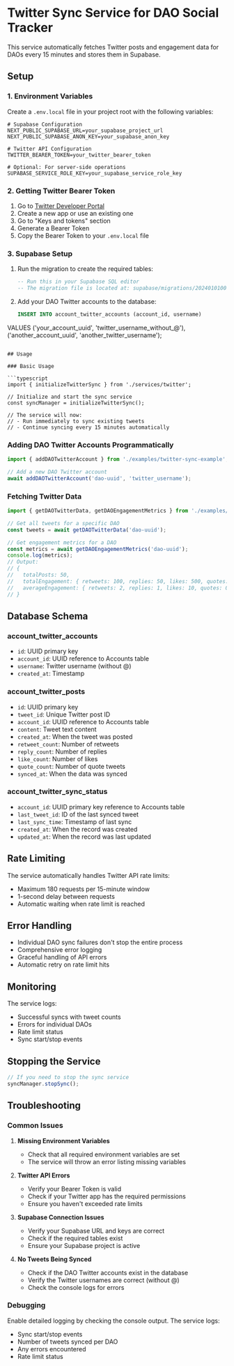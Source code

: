 # Twitter Sync Service for DAO Social Tracker

This service automatically fetches Twitter posts and engagement data for DAOs every 15 minutes and stores them in Supabase.

## Setup

### 1. Environment Variables

Create a `.env.local` file in your project root with the following variables:

```env
# Supabase Configuration
NEXT_PUBLIC_SUPABASE_URL=your_supabase_project_url
NEXT_PUBLIC_SUPABASE_ANON_KEY=your_supabase_anon_key

# Twitter API Configuration
TWITTER_BEARER_TOKEN=your_twitter_bearer_token

# Optional: For server-side operations
SUPABASE_SERVICE_ROLE_KEY=your_supabase_service_role_key
```

### 2. Getting Twitter Bearer Token

1. Go to [Twitter Developer Portal](https://developer.twitter.com/)
2. Create a new app or use an existing one
3. Go to "Keys and tokens" section
4. Generate a Bearer Token
5. Copy the Bearer Token to your `.env.local` file

### 3. Supabase Setup

1. Run the migration to create the required tables:
   ```sql
   -- Run this in your Supabase SQL editor
   -- The migration file is located at: supabase/migrations/20240101000001_create_dao_twitter_tables.sql
   ```

2. Add your DAO Twitter accounts to the database:
   ```sql
   INSERT INTO account_twitter_accounts (account_id, username)
VALUES 
  ('your_account_uuid', 'twitter_username_without_@'),
  ('another_account_uuid', 'another_twitter_username');
   ```

## Usage

### Basic Usage

```typescript
import { initializeTwitterSync } from './services/twitter';

// Initialize and start the sync service
const syncManager = initializeTwitterSync();

// The service will now:
// - Run immediately to sync existing tweets
// - Continue syncing every 15 minutes automatically
```

### Adding DAO Twitter Accounts Programmatically

```typescript
import { addDAOTwitterAccount } from './examples/twitter-sync-example';

// Add a new DAO Twitter account
await addDAOTwitterAccount('dao-uuid', 'twitter_username');
```

### Fetching Twitter Data

```typescript
import { getDAOTwitterData, getDAOEngagementMetrics } from './examples/twitter-sync-example';

// Get all tweets for a specific DAO
const tweets = await getDAOTwitterData('dao-uuid');

// Get engagement metrics for a DAO
const metrics = await getDAOEngagementMetrics('dao-uuid');
console.log(metrics);
// Output:
// {
//   totalPosts: 50,
//   totalEngagement: { retweets: 100, replies: 50, likes: 500, quotes: 25 },
//   averageEngagement: { retweets: 2, replies: 1, likes: 10, quotes: 0 }
// }
```

## Database Schema

### account_twitter_accounts
- `id`: UUID primary key
- `account_id`: UUID reference to Accounts table
- `username`: Twitter username (without @)
- `created_at`: Timestamp

### account_twitter_posts
- `id`: UUID primary key
- `tweet_id`: Unique Twitter post ID
- `account_id`: UUID reference to Accounts table
- `content`: Tweet text content
- `created_at`: When the tweet was posted
- `retweet_count`: Number of retweets
- `reply_count`: Number of replies
- `like_count`: Number of likes
- `quote_count`: Number of quote tweets
- `synced_at`: When the data was synced

### account_twitter_sync_status
- `account_id`: UUID primary key reference to Accounts table
- `last_tweet_id`: ID of the last synced tweet
- `last_sync_time`: Timestamp of last sync
- `created_at`: When the record was created
- `updated_at`: When the record was last updated

## Rate Limiting

The service automatically handles Twitter API rate limits:
- Maximum 180 requests per 15-minute window
- 1-second delay between requests
- Automatic waiting when rate limit is reached

## Error Handling

- Individual DAO sync failures don't stop the entire process
- Comprehensive error logging
- Graceful handling of API errors
- Automatic retry on rate limit hits

## Monitoring

The service logs:
- Successful syncs with tweet counts
- Errors for individual DAOs
- Rate limit status
- Sync start/stop events

## Stopping the Service

```typescript
// If you need to stop the sync service
syncManager.stopSync();
```

## Troubleshooting

### Common Issues

1. **Missing Environment Variables**
   - Check that all required environment variables are set
   - The service will throw an error listing missing variables

2. **Twitter API Errors**
   - Verify your Bearer Token is valid
   - Check if your Twitter app has the required permissions
   - Ensure you haven't exceeded rate limits

3. **Supabase Connection Issues**
   - Verify your Supabase URL and keys are correct
   - Check if the required tables exist
   - Ensure your Supabase project is active

4. **No Tweets Being Synced**
   - Check if the DAO Twitter accounts exist in the database
   - Verify the Twitter usernames are correct (without @)
   - Check the console logs for errors

### Debugging

Enable detailed logging by checking the console output. The service logs:
- Sync start/stop events
- Number of tweets synced per DAO
- Any errors encountered
- Rate limit status 